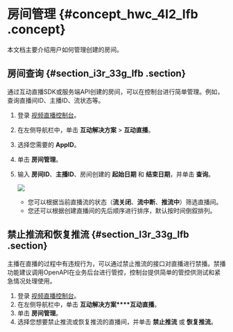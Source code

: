 # 房间管理 {#concept_hwc_4l2_lfb .concept}

本文档主要介绍用户如何管理创建的房间。

## 房间查询 {#section_i3r_33g_lfb .section}

通过互动直播SDK或服务端API创建的房间，可以在控制台进行简单管理。例如，查询直播间ID、主播ID、流状态等。

1.  登录 [视频直播控制台](https://live.console.aliyun.com/#/iLive/apps)。
2.  在左侧导航栏中，单击 **互动解决方案** \> **互动直播**。
3.  选择您需要的 **AppID**。
4.  单击 **房间管理**。
5.  输入 **房间ID**、**主播ID**、房间创建的 **起始日期** 和 **结束日期**，并单击 **查询**。

    ![](http://static-aliyun-doc.oss-cn-hangzhou.aliyuncs.com/assets/img/23643/154045516913691_zh-CN.png)

    -   您可以根据当前直播流的状态（**流关闭**、**流中断**、**推流中**）筛选直播间。
    -   您还可以根据创建直播间的先后顺序进行排序，默认按时间倒叙排列。

## 禁止推流和恢复推流 {#section_l3r_33g_lfb .section}

主播在直播的过程中有违规行为，可以通过禁止推流的接口对直播进行禁播。禁播功能建议调用OpenAPI在业务后台进行管控，控制台提供简单的管控供测试和紧急情况处理使用。

1.  登录 [视频直播控制台](https://live.console.aliyun.com/#/iLive/apps)。
2.  在左侧导航栏中，单击 **互动解决方案****互动直播**。
3.  单击 **房间管理**。
4.  选择您想要禁止推流或恢复推流的直播间，并单击 **禁止推流** 或 **恢复推流**。

